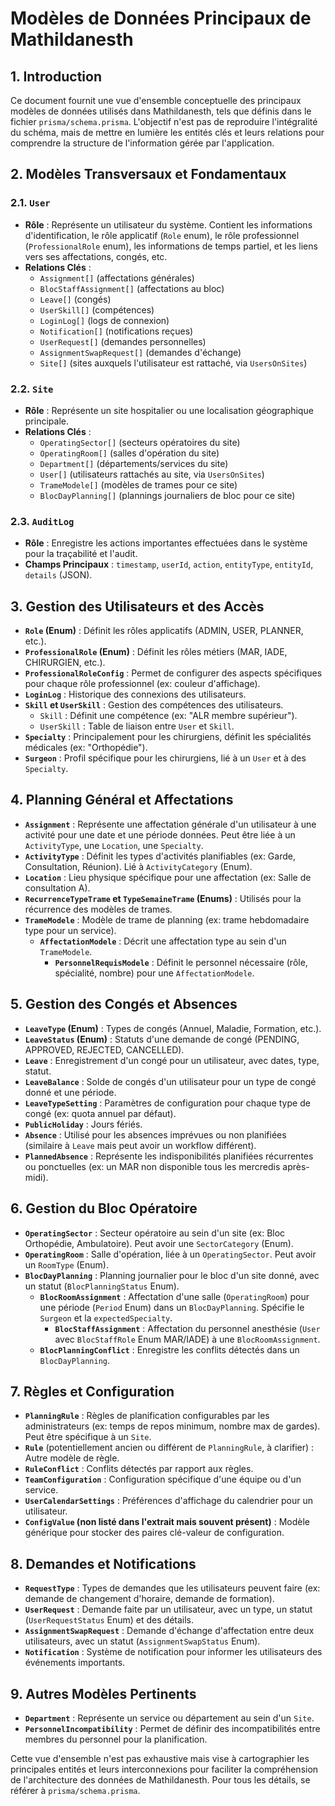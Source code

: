 # Modèles de Données Principaux de Mathildanesth

## 1. Introduction

Ce document fournit une vue d'ensemble conceptuelle des principaux modèles de données utilisés dans Mathildanesth, tels que définis dans le fichier `prisma/schema.prisma`. L'objectif n'est pas de reproduire l'intégralité du schéma, mais de mettre en lumière les entités clés et leurs relations pour comprendre la structure de l'information gérée par l'application.

## 2. Modèles Transversaux et Fondamentaux

### 2.1. `User`
- **Rôle** : Représente un utilisateur du système. Contient les informations d'identification, le rôle applicatif (`Role` enum), le rôle professionnel (`ProfessionalRole` enum), les informations de temps partiel, et les liens vers ses affectations, congés, etc.
- **Relations Clés** :
    - `Assignment[]` (affectations générales)
    - `BlocStaffAssignment[]` (affectations au bloc)
    - `Leave[]` (congés)
    - `UserSkill[]` (compétences)
    - `LoginLog[]` (logs de connexion)
    - `Notification[]` (notifications reçues)
    - `UserRequest[]` (demandes personnelles)
    - `AssignmentSwapRequest[]` (demandes d'échange)
    - `Site[]` (sites auxquels l'utilisateur est rattaché, via `UsersOnSites`)

### 2.2. `Site`
- **Rôle** : Représente un site hospitalier ou une localisation géographique principale.
- **Relations Clés** :
    - `OperatingSector[]` (secteurs opératoires du site)
    - `OperatingRoom[]` (salles d'opération du site)
    - `Department[]` (départements/services du site)
    - `User[]` (utilisateurs rattachés au site, via `UsersOnSites`)
    - `TrameModele[]` (modèles de trames pour ce site)
    - `BlocDayPlanning[]` (plannings journaliers de bloc pour ce site)

### 2.3. `AuditLog`
- **Rôle** : Enregistre les actions importantes effectuées dans le système pour la traçabilité et l'audit.
- **Champs Principaux** : `timestamp`, `userId`, `action`, `entityType`, `entityId`, `details` (JSON).

## 3. Gestion des Utilisateurs et des Accès

- **`Role` (Enum)** : Définit les rôles applicatifs (ADMIN, USER, PLANNER, etc.).
- **`ProfessionalRole` (Enum)** : Définit les rôles métiers (MAR, IADE, CHIRURGIEN, etc.).
- **`ProfessionalRoleConfig`** : Permet de configurer des aspects spécifiques pour chaque rôle professionnel (ex: couleur d'affichage).
- **`LoginLog`** : Historique des connexions des utilisateurs.
- **`Skill` et `UserSkill`** : Gestion des compétences des utilisateurs.
    - `Skill` : Définit une compétence (ex: "ALR membre supérieur").
    - `UserSkill` : Table de liaison entre `User` et `Skill`.
- **`Specialty`** : Principalement pour les chirurgiens, définit les spécialités médicales (ex: "Orthopédie").
- **`Surgeon`** : Profil spécifique pour les chirurgiens, lié à un `User` et à des `Specialty`.

## 4. Planning Général et Affectations

- **`Assignment`** : Représente une affectation générale d'un utilisateur à une activité pour une date et une période données. Peut être liée à un `ActivityType`, une `Location`, une `Specialty`.
- **`ActivityType`** : Définit les types d'activités planifiables (ex: Garde, Consultation, Réunion). Lié à `ActivityCategory` (Enum).
- **`Location`** : Lieu physique spécifique pour une affectation (ex: Salle de consultation A).
- **`RecurrenceTypeTrame` et `TypeSemaineTrame` (Enums)** : Utilisés pour la récurrence des modèles de trames.
- **`TrameModele`** : Modèle de trame de planning (ex: trame hebdomadaire type pour un service).
    - **`AffectationModele`** : Décrit une affectation type au sein d'un `TrameModele`.
        - **`PersonnelRequisModele`** : Définit le personnel nécessaire (rôle, spécialité, nombre) pour une `AffectationModele`.

## 5. Gestion des Congés et Absences

- **`LeaveType` (Enum)** : Types de congés (Annuel, Maladie, Formation, etc.).
- **`LeaveStatus` (Enum)** : Statuts d'une demande de congé (PENDING, APPROVED, REJECTED, CANCELLED).
- **`Leave`** : Enregistrement d'un congé pour un utilisateur, avec dates, type, statut.
- **`LeaveBalance`** : Solde de congés d'un utilisateur pour un type de congé donné et une période.
- **`LeaveTypeSetting`** : Paramètres de configuration pour chaque type de congé (ex: quota annuel par défaut).
- **`PublicHoliday`** : Jours fériés.
- **`Absence`** : Utilisé pour les absences imprévues ou non planifiées (similaire à `Leave` mais peut avoir un workflow différent).
- **`PlannedAbsence`** : Représente les indisponibilités planifiées récurrentes ou ponctuelles (ex: un MAR non disponible tous les mercredis après-midi).

## 6. Gestion du Bloc Opératoire

- **`OperatingSector`** : Secteur opératoire au sein d'un site (ex: Bloc Orthopédie, Ambulatoire). Peut avoir une `SectorCategory` (Enum).
- **`OperatingRoom`** : Salle d'opération, liée à un `OperatingSector`. Peut avoir un `RoomType` (Enum).
- **`BlocDayPlanning`** : Planning journalier pour le bloc d'un site donné, avec un statut (`BlocPlanningStatus` Enum).
    - **`BlocRoomAssignment`** : Affectation d'une salle (`OperatingRoom`) pour une période (`Period` Enum) dans un `BlocDayPlanning`. Spécifie le `Surgeon` et la `expectedSpecialty`.
        - **`BlocStaffAssignment`** : Affectation du personnel anesthésie (`User` avec `BlocStaffRole` Enum MAR/IADE) à une `BlocRoomAssignment`.
    - **`BlocPlanningConflict`** : Enregistre les conflits détectés dans un `BlocDayPlanning`.

## 7. Règles et Configuration

- **`PlanningRule`** : Règles de planification configurables par les administrateurs (ex: temps de repos minimum, nombre max de gardes). Peut être spécifique à un `Site`.
- **`Rule`** (potentiellement ancien ou différent de `PlanningRule`, à clarifier) : Autre modèle de règle.
- **`RuleConflict`** : Conflits détectés par rapport aux règles.
- **`TeamConfiguration`** : Configuration spécifique d'une équipe ou d'un service.
- **`UserCalendarSettings`** : Préférences d'affichage du calendrier pour un utilisateur.
- **`ConfigValue` (non listé dans l'extrait mais souvent présent)** : Modèle générique pour stocker des paires clé-valeur de configuration.

## 8. Demandes et Notifications

- **`RequestType`** : Types de demandes que les utilisateurs peuvent faire (ex: demande de changement d'horaire, demande de formation).
- **`UserRequest`** : Demande faite par un utilisateur, avec un type, un statut (`UserRequestStatus` Enum) et des détails.
- **`AssignmentSwapRequest`** : Demande d'échange d'affectation entre deux utilisateurs, avec un statut (`AssignmentSwapStatus` Enum).
- **`Notification`** : Système de notification pour informer les utilisateurs des événements importants.

## 9. Autres Modèles Pertinents

- **`Department`** : Représente un service ou département au sein d'un `Site`.
- **`PersonnelIncompatibility`** : Permet de définir des incompatibilités entre membres du personnel pour la planification.

Cette vue d'ensemble n'est pas exhaustive mais vise à cartographier les principales entités et leurs interconnexions pour faciliter la compréhension de l'architecture des données de Mathildanesth. Pour tous les détails, se référer à `prisma/schema.prisma`. 